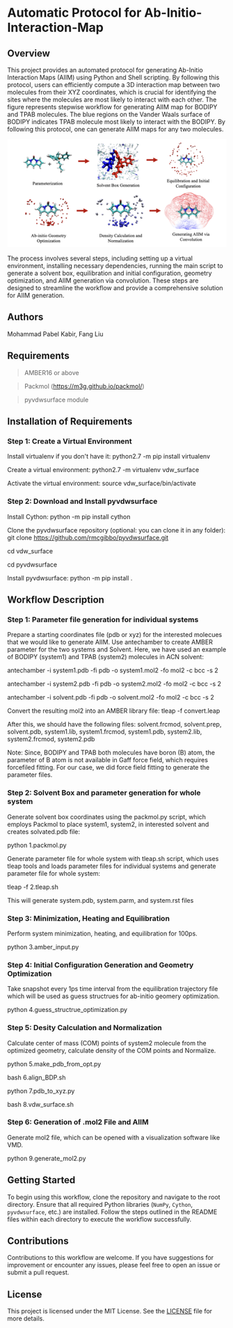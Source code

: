 # Automatic Protocol for Ab-Initio-Interaction-Map

## Overview

This project provides an automated protocol for generating Ab-Initio Interaction Maps (AIIM) using Python and Shell scripting. By following this protocol, users can efficiently compute a 3D interaction map between two molecules from their XYZ coordinates, which is crucial for identifying the sites where the molecules are most likely to interact with each other. The figure represents stepwise workflow for generating AIIM map for BODIPY and TPAB molecules. The blue regions on the Vander Waals surface of BODIPY indicates TPAB molecule most likely to interact with the BODIPY. By following this protocol, one can generate AIIM maps for any two molecules.

![Alt text](./image.png)

The process involves several steps, including setting up a virtual environment, installing necessary dependencies, running the main script to generate a solvent box, equilibration and initial configuration, geometry optimization, and AIIM generation via convolution. These steps are designed to streamline the workflow and provide a comprehensive solution for AIIM generation.

## Authors

Mohammad Pabel Kabir, Fang Liu

## Requirements

> AMBER16 or above 

> Packmol (https://m3g.github.io/packmol/)

> pyvdwsurface module

## Installation of Requirements

### Step 1: Create a Virtual Environment

Install virtualenv if you don't have it: python2.7 -m pip install virtualenv

Create a virtual environment: python2.7 -m virtualenv vdw_surface

Activate the virtual environment: source vdw_surface/bin/activate

### Step 2: Download and Install pyvdwsurface

Install Cython: python -m pip install cython

Clone the pyvdwsurface repository (optional: you can clone it in any folder): git clone https://github.com/rmcgibbo/pyvdwsurface.git

cd vdw_surface

cd pyvdwsurface

Install pyvdwsurface: python -m pip install .

## Workflow Description

### Step 1: Parameter file generation for individual systems

Prepare a starting coordinates file (pdb or xyz) for the interested molecues that we would like to generate AIIM. Use antechamber to create AMBER parameter for the two systems and Solvent. Here, we have used an example of BODIPY (system1) and TPAB (system2) molecules in ACN solvent:

antechamber -i system1.pdb -fi pdb -o system1.mol2 -fo mol2 -c bcc -s 2

antechamber -i system2.pdb -fi pdb -o system2.mol2 -fo mol2 -c bcc -s 2

antechamber -i solvent.pdb -fi pdb -o solvent.mol2 -fo mol2 -c bcc -s 2

Convert the resulting mol2 into an AMBER library file: tleap -f convert.leap

After this, we should have the following files: solvent.frcmod, solvent.prep, solvent.pdb, system1.lib, system1.frcmod, system1.pdb, system2.lib, system2.frcmod, system2.pdb

Note: Since, BODIPY and TPAB both molecules have boron (B) atom, the parameter of B atom is not available in Gaff force field, which requires forcefiled fitting. For our case, we did force field fitting to generate the parameter files.

### Step 2: Solvent Box and parameter generation for whole system

Generate solvent box coordinates using the packmol.py script, which employs Packmol to place system1, system2, in interested solvent and creates solvated.pdb file:

python 1.packmol.py

Generate parameter file for whole system with tleap.sh script, which uses tleap tools and loads parameter files for individual systems and generate parameter file for whole system:

tleap -f 2.tleap.sh

This will generate system.pdb, system.parm, and system.rst files

### Step 3: Minimization, Heating and Equilibration

Perform system minimization, heating, and equilibration for 100ps.

python 3.amber_input.py

### Step 4: Initial Configuration Generation and Geometry Optimization

Take snapshot every 1ps time interval from the equilibration trajectory file which will be used as guess structrues for ab-initio geomery optimization. 

python 4.guess_structrue_optimization.py

### Step 5: Desity Calculation and Normalization

Calculate center of mass (COM) points of system2 molecule from the optimized geometry, calculate density of the COM points and Normalize.

python 5.make_pdb_from_opt.py

bash 6.align_BDP.sh

python 7.pdb_to_xyz.py

bash 8.vdw_surface.sh

### Step 6: Generation of .mol2 File and AIIM

Generate mol2 file, which can be opened with a visualization software like VMD.

python 9.generate_mol2.py

## Getting Started

To begin using this workflow, clone the repository and navigate to the root directory. Ensure that all required Python libraries (`NumPy`, `Cython`, `pyvdwsurface`, etc.) are installed. Follow the steps outlined in the README files within each directory to execute the workflow successfully.


## Contributions

Contributions to this workflow are welcome. If you have suggestions for improvement or encounter any issues, please feel free to open an issue or submit a pull request.

## License

This project is licensed under the MIT License. See the [LICENSE](LICENSE.md) file for more details.
